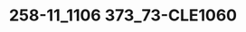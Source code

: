 ---
title: 258-11_1106 373_73-CLE1060
image: 258-11_1106 373_73-CLE1060.jpg
brand: outlet-sposo
layout: vestito
---